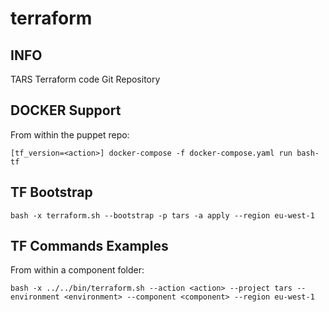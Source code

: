 # terraform

**INFO**
------
TARS Terraform code Git Repository

**DOCKER Support**
------
From within the puppet repo:
```
[tf_version=<action>] docker-compose -f docker-compose.yaml run bash-tf
```

**TF Bootstrap**
------
```
bash -x terraform.sh --bootstrap -p tars -a apply --region eu-west-1
```

**TF Commands Examples**
------
From within a component folder:
```
bash -x ../../bin/terraform.sh --action <action> --project tars --environment <environment> --component <component> --region eu-west-1
```

